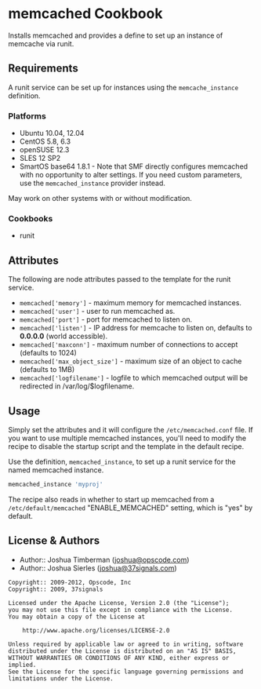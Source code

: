 memcached Cookbook
==================
Installs memcached and provides a define to set up an instance of memcache via runit.


Requirements
------------
A runit service can be set up for instances using the `memcache_instance` definition.

### Platforms
- Ubuntu 10.04, 12.04
- CentOS 5.8, 6.3
- openSUSE 12.3
- SLES 12 SP2
- SmartOS base64 1.8.1 - Note that SMF directly configures memcached with no opportunity to alter settings. If you need custom parameters, use the `memcached_instance` provider instead.

May work on other systems with or without modification.

### Cookbooks
- runit


Attributes
----------
The following are node attributes passed to the template for the runit service.

- `memcached['memory']` - maximum memory for memcached instances.
- `memcached['user']` - user to run memcached as.
- `memcached['port']` - port for memcached to listen on.
- `memcached['listen']` - IP address for memcache to listen on, defaults to **0.0.0.0** (world accessible).
- `memcached['maxconn']` - maximum number of connections to accept (defaults to 1024)
- `memcached['max_object_size']` - maximum size of an object to cache (defaults to 1MB)
- `memcached['logfilename']` - logfile to which memcached output will be redirected in /var/log/$logfilename.


Usage
-----
Simply set the attributes and it will configure the `/etc/memcached.conf` file. If you want to use multiple memcached instances, you'll need to modify the recipe to disable the startup script and the template in the default recipe.

Use the definition, `memcached_instance`, to set up a runit service for the named memcached instance.

```ruby
memcached_instance 'myproj'
```

The recipe also reads in whether to start up memcached from a `/etc/default/memcached` "ENABLE_MEMCACHED" setting, which is "yes" by default.


License & Authors
-----------------
- Author:: Joshua Timberman (<joshua@opscode.com>)
- Author:: Joshua Sierles (<joshua@37signals.com>)

```text
Copyright:: 2009-2012, Opscode, Inc
Copyright:: 2009, 37signals

Licensed under the Apache License, Version 2.0 (the "License");
you may not use this file except in compliance with the License.
You may obtain a copy of the License at

    http://www.apache.org/licenses/LICENSE-2.0

Unless required by applicable law or agreed to in writing, software
distributed under the License is distributed on an "AS IS" BASIS,
WITHOUT WARRANTIES OR CONDITIONS OF ANY KIND, either express or implied.
See the License for the specific language governing permissions and
limitations under the License.
```
